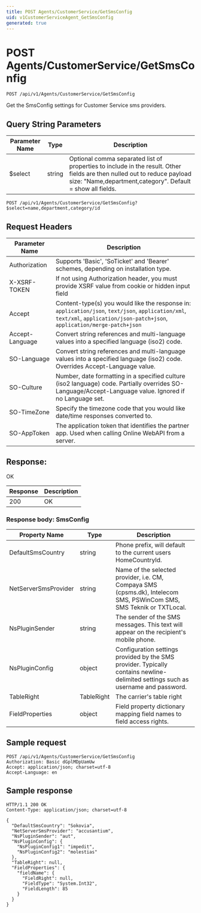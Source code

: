 ```yaml
---
title: POST Agents/CustomerService/GetSmsConfig
uid: v1CustomerServiceAgent_GetSmsConfig
generated: true
---
```


# POST Agents/CustomerService/GetSmsConfig

```http
POST /api/v1/Agents/CustomerService/GetSmsConfig
```

Get the SmsConfig settings for Customer Service sms providers.







## Query String Parameters

| Parameter Name | Type |  Description |
|----------------|------|--------------|
| $select | string |  Optional comma separated list of properties to include in the result. Other fields are then nulled out to reduce payload size: "Name,department,category". Default = show all fields. |

```http
POST /api/v1/Agents/CustomerService/GetSmsConfig?$select=name,department,category/id
```


## Request Headers

| Parameter Name | Description |
|----------------|-------------|
| Authorization  | Supports 'Basic', 'SoTicket' and 'Bearer' schemes, depending on installation type. |
| X-XSRF-TOKEN   | If not using Authorization header, you must provide XSRF value from cookie or hidden input field |
| Accept         | Content-type(s) you would like the response in: `application/json`, `text/json`, `application/xml`, `text/xml`, `application/json-patch+json`, `application/merge-patch+json` |
| Accept-Language | Convert string references and multi-language values into a specified language (iso2) code. |
| SO-Language | Convert string references and multi-language values into a specified language (iso2) code. Overrides Accept-Language value. |
| SO-Culture | Number, date formatting in a specified culture (iso2 language) code. Partially overrides SO-Language/Accept-Language value. Ignored if no Language set. |
| SO-TimeZone | Specify the timezone code that you would like date/time responses converted to. |
| SO-AppToken | The application token that identifies the partner app. Used when calling Online WebAPI from a server. |


## Response:

OK

| Response | Description |
|----------------|-------------|
| 200 | OK |

### Response body: SmsConfig

| Property Name | Type |  Description |
|----------------|------|--------------|
| DefaultSmsCountry | string | Phone prefix, will default to the current users HomeCountryId. |
| NetServerSmsProvider | string | Name of the selected provider, i.e. CM, Compaya SMS (cpsms.dk), Intelecom SMS, PSWinCom SMS, SMS Teknik or TXTLocal. |
| NsPluginSender | string | The sender of the SMS messages. This text will appear on the recipient's mobile phone. |
| NsPluginConfig | object | Configuration settings provided by the SMS provider. Typically contains newline-delimited settings such as username and password. |
| TableRight | TableRight | The carrier's table right |
| FieldProperties | object | Field property dictionary mapping field names to field access rights. |

## Sample request

```http!
POST /api/v1/Agents/CustomerService/GetSmsConfig
Authorization: Basic dGplMDpUamUw
Accept: application/json; charset=utf-8
Accept-Language: en
```

## Sample response

```http_
HTTP/1.1 200 OK
Content-Type: application/json; charset=utf-8

{
  "DefaultSmsCountry": "Sokovia",
  "NetServerSmsProvider": "accusantium",
  "NsPluginSender": "aut",
  "NsPluginConfig": {
    "NsPluginConfig1": "impedit",
    "NsPluginConfig2": "molestias"
  },
  "TableRight": null,
  "FieldProperties": {
    "fieldName": {
      "FieldRight": null,
      "FieldType": "System.Int32",
      "FieldLength": 85
    }
  }
}
```